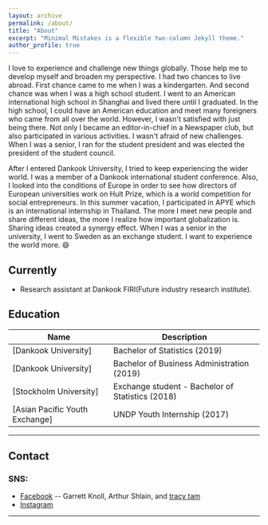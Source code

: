 ```yaml
---
layout: archive
permalink: /about/
title: "About"
excerpt: "Minimal Mistakes is a flexible two-column Jekyll theme."
author_profile: true
---
```


  I love to experience and challenge new things globally. Those help me to develop myself and broaden my perspective. I had two chances to live abroad. First chance came to me when I was a kindergarten. And second chance was when I was a high school student. I went to an American international high school in Shanghai and lived there until I graduated. In the high school, I could have an American education and meet many foreigners who came from all over the world. However, I wasn't satisfied with just being there. Not only I became an editor-in-chief in a Newspaper club, but also participated in various activities. I wasn't afraid of new challenges. When I was a senior, I ran for the student president and was elected the president of the student council.
 
  After I entered Dankook University, I tried to keep experiencing the wider world. I was a member of a Dankook international student conference. Also, I looked into the conditions of Europe in order to see how directors of European universities work on Hult Prize, which is a world competition for social entrepreneurs. In this summer vacation, I participated in APYE which is an international internship in Thailand. The more I meet new people and share different ideas, the more I realize how important globalization is. Sharing ideas created a synergy effect. When I was a senior in the university, I went to Sweden as an exchange student. I want to experience the world more. :smile:


## Currently

- Research assistant at Dankook FIRI(Future industry research institute).


## Education

| Name                                        | Description                                           |
| ------------------------------------------- | ----------------------------------------------------- |
| [Dankook University] | Bachelor of Statistics (2019) |
| [Dankook University] | Bachelor of Business Administration (2019) |
| [Stockholm University] | Exchange student - Bachelor of Statistics (2018) |
| [Asian Pacific Youth Exchange] | UNDP Youth Internship (2017) |


---

## Contact

### SNS:

- [Facebook](https://www.facebook.com/choah110) -- Garrett Knoll, Arthur Shlain, and [tracy tam](https://thenounproject.com/tracytam)
- [Instagram](https://www.instagram.com/gyungah_cho/?hl=en)


---
